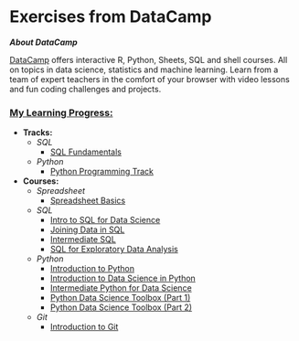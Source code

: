 # Exercises from DataCamp

__*About DataCamp*__

[DataCamp](https://www.datacamp.com) offers interactive R, Python, Sheets, SQL and shell courses. All on topics in data science, statistics and machine learning. Learn from a team of expert teachers in the comfort of your browser with video lessons and fun coding challenges and projects.

### [My Learning Progress:](https://www.datacamp.com/profile/gattoramm)

* **Tracks:**
  * *SQL*
    * [SQL Fundamentals](https://www.datacamp.com/statement-of-accomplishment/track/fd632e619666311c2e7db574b9367bba8d2e6b6a)
  * *Python*
    * [Python Programming Track](https://www.datacamp.com/statement-of-accomplishment/track/90f336f6d64501b97dd91fe20f69cc4cbf3c1780)
* **Courses:**
  * *Spreadsheet*
    * [Spreadsheet Basics](https://www.datacamp.com/statement-of-accomplishment/course/14c50608048ff627b965ad843bf598710dbeefc1)
  * *SQL*
    * [Intro to SQL for Data Science](https://www.datacamp.com/statement-of-accomplishment/course/0bae879c4bd051ff8edb29e3581c05db9aab578d)
    * [Joining Data in SQL](https://www.datacamp.com/statement-of-accomplishment/course/5afa9c5e62c741a004cf5f848d5b8a5c8ca84a8d)
    * [Intermediate SQL](https://www.datacamp.com/statement-of-accomplishment/course/d5fe7e9c5dfbb29806ca318976ac608433b7df03)
    * [SQL for Exploratory Data Analysis](https://www.datacamp.com/statement-of-accomplishment/course/c7c440d169c90a1d3d17a40369f5a637330d3547)
  * *Python*
    * [Introduction to Python](https://www.datacamp.com/statement-of-accomplishment/course/98d00fdca366e90d1c33bb7fb54092d19c196bea)
    * [Introduction to Data Science in Python](https://www.datacamp.com/statement-of-accomplishment/course/1999fa162a2f35879bebc019e9b3206ff2b2b33b)
    * [Intermediate Python for Data Science](https://www.datacamp.com/statement-of-accomplishment/course/b9a4369a95b7267d483aef7d2c961cb0c76c8e30)
    * [Python Data Science Toolbox (Part 1)](https://www.datacamp.com/statement-of-accomplishment/course/9a8b5f3851a06be0c799dcf3331833e3ceb5fe31)
    * [Python Data Science Toolbox (Part 2)](https://www.datacamp.com/statement-of-accomplishment/course/0f299f3e9dd5930b25999a59e9f63a707c45bcd9)
  * *Git*
    * [Introduction to Git](https://www.datacamp.com/statement-of-accomplishment/course/961ce7ddb13ed26e465863fc007562af66c7e92a)
